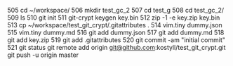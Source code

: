  505  cd ~/workspace/
  506  mkdir test_gc_2
  507  cd test_g
  508  cd test_gc_2/
  509  ls
  510  git init
  511  git-crypt keygen key.bin
  512  zip -1 -e key.zip key.bin 
  513  cp ~/workspace/test_git_crypt/.gitattributes .
  514  vim.tiny dummy.json
  515  vim.tiny dummy.md
  516  git add dummy.json 
  517  git add dummy.md 
  518  git add key.zip 
  519  git add .gitattributes 
  520  git commit -am "initial commit"
  521  git status 
git remote add origin git@github.com:kostyll/test_git_crypt.git
git push -u origin master

